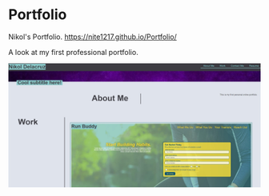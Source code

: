 # Portfolio
Nikol's Portfolio.
https://nite1217.github.io/Portfolio/ 

A look at my first professional portfolio.

<img src="./assets/images/portfolio-screenshot.jpg" alt="screenshot of website"/>
